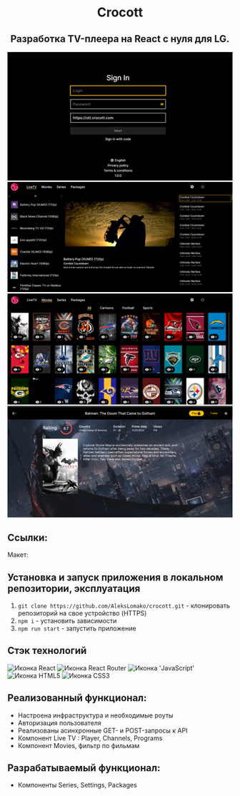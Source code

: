 <h1 align="center">Crocott</h1>
<h2 align="center">Разработка TV-плеера на React с нуля для LG.</h2>

<div align="center">
    <img width="600" src="./login.png" alt="Демонстрация формы авторизации">
    <img width="600" src="./screen.png" alt="Демонстрация стартовой страницы сайта">
    <img width="600" src="./movies.png" alt="Демонстрация фильмов">
    <img width="600" src="./movie.png" alt="Демонстрация карточки фильма">
</div>

## Cсылки:

Макет: 

## Установка и запуск приложения в локальном репозитории, эксплуатация
1. `git clone https://github.com/AleksLomako/crocott.git` - клонировать репозиторий на свое устройство (HTTPS)
2. `npm i` - установить зависимости
3. `npm run start` - запустить приложение

## Стэк технологий
<span>
  <img src="https://img.shields.io/badge/React-20232A?style=for-the-badge&logo=react&logoColor=61DAFB" alt="Иконка React">
  <img src="https://img.shields.io/badge/React_Router-CA4245?style=for-the-badge&logo=react-router&logoColor=white" alt="Иконка React Router">
  <img src="https://img.shields.io/badge/JavaScript-323330?style=for-the-badge&logo=javascript&logoColor=F7DF1E" alt="Иконка 'JavaScript'">
  <img src="https://img.shields.io/badge/HTML5-E34F26?style=for-the-badge&logo=html5&logoColor=white" alt="Иконка HTML5">
  <img src="https://img.shields.io/badge/CSS3-1572B6?style=for-the-badge&logo=css3&logoColor=white" alt="Иконка CSS3">
</span>

## Реализованный функционал:
- Настроена инфраструктура и необходимые роуты
- Авторизация пользователя
- Реализованы асинхронные GET- и POST-запросы к API
- Компонент Live TV : Player, Channels, Programs
- Компонент Movies, фильтр по фильмам

## Разрабатываемый функционал:
- Компоненты Series, Settings, Packages